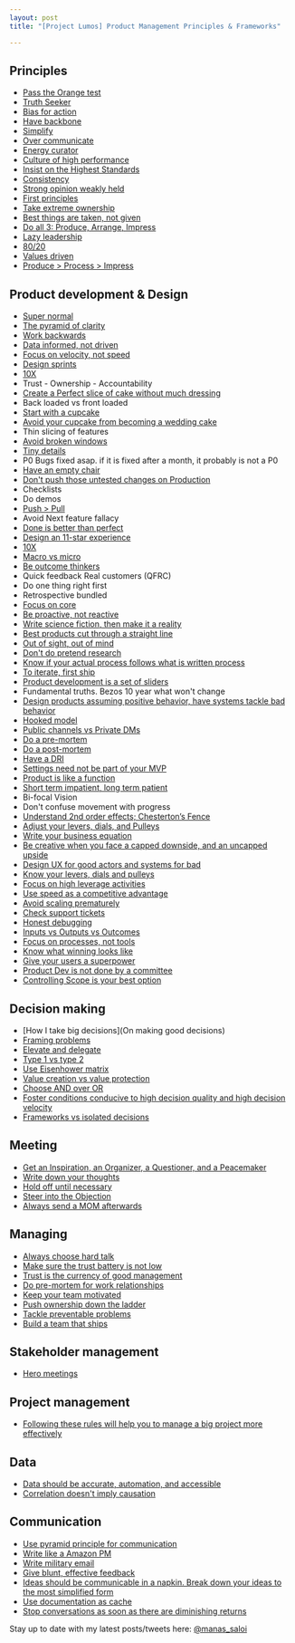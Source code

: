 ```yaml
---
layout: post
title: "[Project Lumos] Product Management Principles & Frameworks"

---
```


## Principles
- [Pass the Orange test](https://www.intercom.com/blog/the-orange-juice-test/)
- [Truth Seeker](https://www.sachinrekhi.com/the-best-product-managers-are-truth-seekers)
- [Bias for action](https://www.amazon.jobs/en/principles)
- [Have backbone](https://www.amazon.jobs/en/principles)
- [Simplify](https://twitter.com/BrianNorgard/status/1233105282118455296)
- [Over communicate](https://manassaloi.com/2019/08/11/20-lessons-gojek.html)
- [Energy curator](https://manassaloi.com/2020/03/15/energy-curator.html)
- [Culture of high performance](https://hackernoon.com/25-hints-youre-working-on-a-high-performing-team-c4d02f27dd3?source=rss------ux-5)
- [Insist on the Highest Standards](https://www.amazon.jobs/en/principles)
- [Consistency](https://blog.stephsmith.io/how-to-be-great/)
- [Strong opinion weakly held](https://boz.com/articles/strong-opinions)
- [First principles](https://fs.blog/2018/04/first-principles/)
- [Take extreme ownership](https://twitter.com/jeremysliew/status/1098721536507367425)
- [Best things are taken, not given](https://sriramk.com/stuff-ive-learned-at-microsoft)
- [Do all 3: Produce, Arrange, Impress](https://twitter.com/shreyas/status/1256652582447017985)
- [Lazy leadership](https://medium.com/flow/lazy-leadership-8ba19e34f959)
- [80/20](https://manassaloi.com/2020/03/31/80-20.html)
- [Values driven](https://twitter.com/jmspool/status/1028325798384726017)
- [Produce > Process > Impress](https://manassaloi.com/2020/05/06/produce-impress.html)


## Product development & Design
- [Super normal](https://medium.com/design-philosophy/super-normal-c1d22838572a)
- [The pyramid of clarity](https://wavelength.asana.com/pyramid-clarity-strategic-alignment/)
- [Work backwards](https://www.linkedin.com/pulse/working-backwards-press-release-template-example-ian-mcallister/)
- [Data informed, not driven](https://manassaloi.com/2020/03/02/data-driven.html)
- [Focus on velocity, not speed](https://fs.blog/2018/03/speed-velocity/)
- [Design sprints](https://designsprintkit.withgoogle.com/planning/overview)
- [10X](https://manassaloi.com/2020/01/04/add-a-zero.html)
- Trust - Ownership - Accountability
- [Create a Perfect slice of cake without much dressing](https://www.mindtheproduct.com/the-power-of-the-perfect-slice/)
- Back loaded vs front loaded
- [Start with a cupcake](https://www.intercom.com/blog/start-with-a-cupcake/)
- [Avoid your cupcake from becoming a wedding cake](https://www.intercom.com/blog/when-a-cupcake-becomes-a-wedding-cake/)
- Thin slicing of features
- [Avoid broken windows](http://www.vanschneider.com/the-broken-window-theory/)
- [Tiny details](https://blog.codinghorror.com/this-is-all-your-app-is-a-collection-of-tiny-details/)
- P0 Bugs fixed asap. if it is fixed after a month, it probably is not a P0
- [Have an empty chair](https://hunterwalk.com/2018/04/01/the-empty-chair-at-the-table-during-meetings-who-should-be-in-the-room-that-isnt/)
- [Don't push those untested changes on Production](https://manassaloi.com/2020/03/17/push-prod.html)
- Checklists
- Do demos
- [Push > Pull](https://manassaloi.com/2020/04/21/push-pull.html)
- Avoid Next feature fallacy
- [Done is better than perfect](https://www.fastcompany.com/3001533/truth-about-being-done-versus-being-perfect)
- [Design an 11-star experience](https://www.linkedin.com/pulse/how-scale-magical-experience-4-lessons-from-airbnbs-reid-hoffman/)
- [10X](https://manassaloi.com/2020/01/04/add-a-zero.html)
- [Macro vs micro](https://medium.com/the-year-of-the-looking-glass/the-two-ways-of-building-ddc1587cb3f6)
- [Be outcome thinkers](https://medium.com/@max.bennett/great-product-managers-are-outcome-thinkers-66fa5d69cfac)
- Quick feedback Real customers (QFRC)
- Do one thing right first
- Retrospective bundled
- [Focus on core](https://twitter.com/BrianNorgard/status/1171236233411870720)
- [Be proactive, not reactive](https://twitter.com/ShaneAParrish/status/988435595776049152)
- [Write science fiction, then make it a reality](https://manassaloi.com/booksummaries/2016/06/06/always-day-one-alex.html)
- [Best products cut through a straight line](https://twitter.com/BrianNorgard/status/1037772321975484416)
- [Out of sight, out of mind](https://medium.com/the-year-of-the-looking-glass/what-you-see-is-what-you-use-5a97677a8c71#.x64zy09xo)
- [Don't do pretend research](https://twitter.com/jasonfried/status/935617786730213376)
- [Know if your actual process follows what is written process](https://twitter.com/ReinH/status/986037836603260928)
- [To iterate, first ship](https://twitter.com/jasonfried/status/935555293014036480)
- [Product development is a set of sliders](https://twitter.com/BrianNorgard/status/1097197234439872512)
- Fundamental truths. Bezos 10 year what won't change
- [Design products assuming positive behavior, have systems tackle bad behavior](https://twitter.com/vikramadhiman/status/1105853246793342976)
- [Hooked model](https://manassaloi.com/2017/08/15/tez-50-million-sauce.html)
- [Public channels vs Private DMs](https://twitter.com/noah_weiss/status/1108748545224515585)
- [Do a pre-mortem](https://manassaloi.com/2020/04/22/premortem-postmortem.html)
- [Do a post-mortem](https://manassaloi.com/2020/04/22/premortem-postmortem.html)
- [Have a DRI](https://about.gitlab.com/handbook/people-group/directly-responsible-individuals/)
- [Settings need not be part of your MVP](https://twitter.com/DavidSacks/status/1172978856883417088)
- [Product is like a function](http://www.feltpresence.com/functions.html)
- [Short term impatient, long term patient](https://medium.com/@jmj/short-term-impatient-long-term-patient-922f3f4c484c)
- Bi-focal Vision
- Don't confuse movement with progress
- [Understand 2nd order effects; Chesterton’s Fence](https://fs.blog/2020/03/chestertons-fence/)
- [Adjust your levers, dials, and Pulleys](https://manassaloi.com/2020/02/18/levers-dials-pulleys.html)
- [Write your business equation](https://manassaloi.com/2020/02/04/swiggy-tinyowl-foodpanda.html)
- [Be creative when you face a capped downside, and an uncapped upside](https://news.ycombinator.com/item?id=22579240)
- [Design UX for good actors and systems for bad](https://mobile.twitter.com/vikramadhiman/status/1105853246793342976?s=19)
- [Know your levers, dials and pulleys](https://manassaloi.com/2020/02/18/levers-dials-pulleys.html)
- [Focus on high leverage activities](https://manassaloi.com/2020/01/09/high-leverage-activity.html)
- [Use speed as a competitive advantage](https://manassaloi.com/2018/07/22/speed-as-a-competitive-advantage.html)
- [Avoid scaling prematurely](https://manassaloi.com/2017/08/12/premature-scaling-will-kill-your-start-up.html)
- [Check support tickets](https://twitter.com/garrytan/status/1134939756255535104)
- [Honest debugging](https://twitter.com/cocoaphony/status/1224364439429881856)
- [Inputs vs Outputs vs Outcomes](https://twitter.com/Padday/status/1219645868980211712)
- [Focus on processes, not tools](https://manassaloi.com/2020/03/07/on-tools.html)
- [Know what winning looks like](https://manassaloi.com/2020/03/30/vision-winning.html)
- [Give your users a superpower](https://manassaloi.com/2020/04/15/user-superpower.html)
- [Product Dev is not done by a committee](https://boz.com/articles/strong-opinions)
- [Controlling Scope is your best option](https://medium.com/@jchyip/four-variables-cost-time-quality-scope-f29b4de8bfdf)

## Decision making
- [How I take big decisions](On making good decisions)
- [Framing problems](https://coda.io/@shishir/eigenquestions-the-art-of-framing-problems)
- [Elevate and delegate](https://gduverger.com/elevate-and-delegate/)
- [Type 1 vs type 2](https://themusingsofthebigredcar.com/jeff-bezos-on-decisionmaking/)
- [Use Eisenhower matrix](https://jamesclear.com/eisenhower-box)
- [Value creation vs value protection](https://delian.io/lessons-2)
- [Choose AND over OR](https://twitter.com/anguyenrex/status/1093128951101341697)
- [Foster conditions conducive to high decision quality and high decision velocity](https://medium.com/@johnpcutler/decision-quality-decision-velocity-f99bb01d3afc)
- [Frameworks vs isolated decisions](https://twitter.com/ianmcall/status/971420983134318592)

## Meeting
- [Get an Inspiration, an Organizer, a Questioner, and a Peacemaker](https://twitter.com/manas_saloi/status/1259492462092926977)
- [Write down your thoughts](https://twitter.com/nrmehta/status/1069805106021851136)
- [Hold off until necessary](https://twitter.com/ViableBen/status/1074473220198166528)
- [Steer into the Objection](https://manassaloi.com/2020/02/22/steer-into-objection.html)
- [Always send a MOM afterwards](https://manassaloi.com/2020/03/22/mom-update.html)

## Managing
- [Always choose hard talk](https://medium.com/craft-ventures/happy-talk-versus-hard-talk-d2b9585597)
- [Make sure the trust battery is not low](https://firstround.com/review/use-this-equation-to-determine-diagnose-and-repair-trust/)
- [Trust is the currency of good management](https://twitter.com/marcprecipice/status/791738151051988993)
- [Do pre-mortem for work relationships](https://medium.com/swlh/what-could-go-wrong-conducting-pre-mortems-on-your-work-relationships-fc25f88c2e31)
- [Keep your team motivated](https://twitter.com/mwseibel/status/1096436630347407360)
- [Push ownership down the ladder](https://twitter.com/tacertain/status/1166039964582199297)
- [Tackle preventable problems](https://twitter.com/shreyas/status/1218724150312751104)
- [Build a team that ships](https://nav.al/build-a-team-that-ships)

## Stakeholder management
- [Hero meetings](https://twitter.com/sriramk/status/1226959362918215680)

## Project management
- [Following these rules will help you to manage a big project more effectively](https://manassaloi.com/2020/04/26/rules-project-management.html)

## Data
- [Data should be accurate, automation, and accessible](https://mixpanel.com/innovators/the-3-as-of-becoming-a-data-driven-organization/)
- [Correlation doesn't imply causation](https://amplitude.com/blog/2017/01/19/causation-correlation)

## Communication
- [Use pyramid principle for communication](https://medium.com/lessons-from-mckinsey/the-pyramid-principle-f0885dd3c5c7)
- [Write like a Amazon PM](https://mobile.twitter.com/destraynor/status/1258372157706510336)
- [Write military email](https://hbr.org/2016/11/how-to-write-email-with-military-precision)
- [Give blunt, effective feedback](https://wavelength.asana.com/workstyle-effective-feedback/)
- [Ideas should be communicable in a napkin. Break down your ideas to the most simplified form](https://twitter.com/DavidSacks/status/475073311383105536)
- [Use documentation as cache](https://manassaloi.com/2020/04/19/documentation-cache.html)
- [Stop conversations as soon as there are diminishing returns](https://twitter.com/scottbelsky/status/1024672328284684290)

Stay up to date with my latest posts/tweets here: [@manas_saloi](http://twitter.com/manas_saloi)
